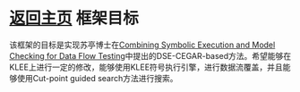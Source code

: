 [返回主页](../README.md)
框架目标
=========================
该框架的目标是实现苏亭博士在[Combining Symbolic Execution and Model Checking for Data Flow Testing](https://tingsu.github.io/files/icse15_dft.pdf)中提出的DSE-CEGAR-based方法。希望能够在KLEE上进行一定的修改，能够使用KLEE符号执行引擎，进行数据流覆盖，并且能够使用Cut-point guided search方法进行搜索。
